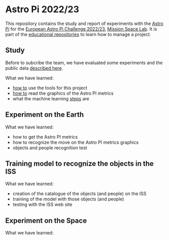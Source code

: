 # Astro Pi 2022/23

This repository contains the study and report of experiments with the [Astro Pi](https://github.com/raspberrypilearning/astro-pi-guide)
for the [European Astro Pi Challenge 2022/23](https://astro-pi.org/), [Mission Space Lab](https://astro-pi.org/mission-space-lab/).
It is part of the [educational repositories](https://github.com/pandle/materials) to learn how to manage a project.

## Study 

Before to subcribe the team, we have evaluated some experiments and the public data [described here](study/README.md).

What we have learned:

* [how to](TOOLS.md) use the tools for this project
* [how to](study/README.md) read the graphics of the Astro PI metrics
* what the machine learning [steps](https://github.com/mrdbourke/zero-to-mastery-ml/blob/master/section-1-getting-ready-for-machine-learning/a-6-step-framework-for-approaching-machine-learning-projects.md) are

## Experiment on the Earth

What we have learned:

* how to get the Astro PI metrics
* how to recognize the move on the Astro PI metrics graphics
* objects and people recognition test

## Training model to recognize the objects in the ISS

What we have learned:

* creation of the catalogue of the objects (and people) on the ISS
* training of the model with those objects (and people)
* testing with the ISS web site

## Experiment on the Space

What we have learned:

